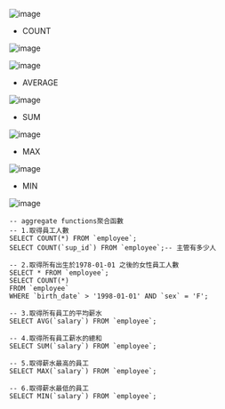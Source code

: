 
![image](https://github.com/XiangYun2582/tools/assets/110577553/83351cb2-a745-4936-934d-3cdaf3f31e28)

- COUNT
  
![image](https://github.com/XiangYun2582/tools/assets/110577553/f561b9fb-7efe-4c6b-a914-7fca500ed8f1)

![image](https://github.com/XiangYun2582/tools/assets/110577553/b7e04711-82a8-4f5c-b22e-2e39d484848c)

- AVERAGE

![image](https://github.com/XiangYun2582/tools/assets/110577553/bbe0f2ce-3804-4583-b01f-cd23b9063371)

- SUM

![image](https://github.com/XiangYun2582/tools/assets/110577553/349d89fb-9dcd-4552-be17-63826d61eca9)


- MAX

![image](https://github.com/XiangYun2582/tools/assets/110577553/7d685d87-fab1-4279-9396-e7fa3e0cb232)


- MIN
  
![image](https://github.com/XiangYun2582/tools/assets/110577553/c9e6ee2f-fa2e-450b-ae50-5587e9f94b20)

```mysql
-- aggregate functions聚合函數
-- 1.取得員工人數
SELECT COUNT(*) FROM `employee`;
SELECT COUNT(`sup_id`) FROM `employee`;-- 主管有多少人

-- 2.取得所有出生於1978-01-01 之後的女性員工人數
SELECT * FROM `employee`;
SELECT COUNT(*)
FROM `employee`
WHERE `birth_date` > '1998-01-01' AND `sex` = 'F';

-- 3.取得所有員工的平均薪水
SELECT AVG(`salary`) FROM `employee`;

-- 4.取得所有員工薪水的總和
SELECT SUM(`salary`) FROM `employee`;

-- 5.取得薪水最高的員工
SELECT MAX(`salary`) FROM `employee`;

-- 6.取得薪水最低的員工
SELECT MIN(`salary`) FROM `employee`;
```
